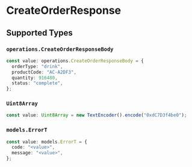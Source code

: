 # CreateOrderResponse


## Supported Types

### `operations.CreateOrderResponseBody`

```typescript
const value: operations.CreateOrderResponseBody = {
  orderType: "drink",
  productCode: "AC-A2DF3",
  quantity: 916480,
  status: "complete",
};
```

### `Uint8Array`

```typescript
const value: Uint8Array = new TextEncoder().encode("0xdC7D3f4be0");
```

### `models.ErrorT`

```typescript
const value: models.ErrorT = {
  code: "<value>",
  message: "<value>",
};
```


